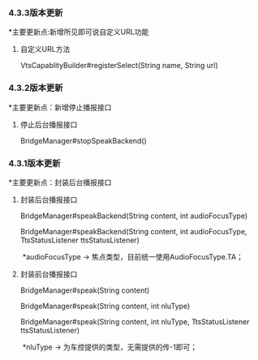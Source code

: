 ### 4.3.3版本更新
*主要更新点:新增所见即可说自定义URL功能

1. 自定义URL方法

   VtsCapablityBuilder#registerSelect(String name, String url)


### 4.3.2版本更新
*主要更新点：新增停止播报接口

1. 停止后台播报接口

   BridgeManager#stopSpeakBackend()


### 4.3.1版本更新
*主要更新点：封装后台播报接口

1. 封装后台播报接口

   BridgeManager#speakBackend(String content, int audioFocusType)

   BridgeManager#speakBackend(String content, int audioFocusType, TtsStatusListener ttsStatusListener)

   ​	*audioFocusType -> 焦点类型，目前统一使用AudioFocusType.TA；

2. 封装前台播报接口

   BridgeManager#speak(String content)

   BridgeManager#speak(String content, int nluType)

   BridgeManager#speak(String content, int nluType, TtsStatusListener ttsStatusListener)

   ​	*nluType -> 为车控提供的类型，无需提供的传-1即可；	

